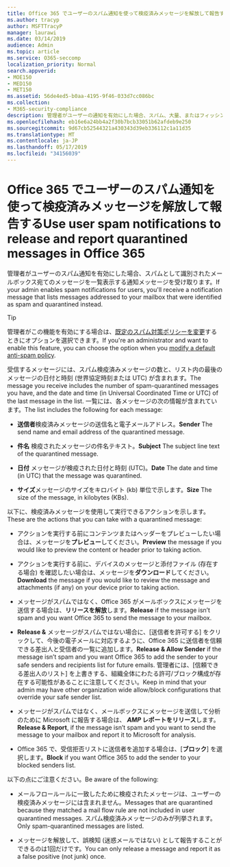 ```yaml
---
title: Office 365 でユーザーのスパム通知を使って検疫済みメッセージを解放して報告する
ms.author: tracyp
author: MSFTTracyP
manager: laurawi
ms.date: 03/14/2019
audience: Admin
ms.topic: article
ms.service: O365-seccomp
localization_priority: Normal
search.appverid:
- MOE150
- MED150
- MET150
ms.assetid: 56de4ed5-b0aa-4195-9f46-033d7cc086bc
ms.collection:
- M365-security-compliance
description: 管理者がユーザーの通知を有効にした場合、スパム、大量、またはフィッシングメッセージとして識別されたメールボックスに送信されたメッセージを一覧表示する通知メッセージを受け取ります。 通知された後にメッセージを解放または報告することができます。
ms.openlocfilehash: eb16e6a24bb4a2f30b7bcb33051b62afdeb9e250
ms.sourcegitcommit: 9d67cb52544321a430343d39eb336112c1a11d35
ms.translationtype: MT
ms.contentlocale: ja-JP
ms.lasthandoff: 05/17/2019
ms.locfileid: "34156039"
---
```

# <a name="use-user-spam-notifications-to-release-and-report-quarantined-messages-in-office-365"></a><span data-ttu-id="b37f4-104">Office 365 でユーザーのスパム通知を使って検疫済みメッセージを解放して報告する</span><span class="sxs-lookup"><span data-stu-id="b37f4-104">Use user spam notifications to release and report quarantined messages in Office 365</span></span>

<span data-ttu-id="b37f4-105">管理者がユーザーのスパム通知を有効にした場合、スパムとして識別されたメールボックス宛てのメッセージを一覧表示する通知メッセージを受け取ります。</span><span class="sxs-lookup"><span data-stu-id="b37f4-105">If your admin enables spam notifications for users, you'll receive a notification message that lists messages addressed to your mailbox that were identified as spam and quarantined instead.</span></span>
  
> [!TIP]
> <span data-ttu-id="b37f4-106">管理者がこの機能を有効にする場合は、[既定のスパム対策ポリシーを変更](https://go.microsoft.com/fwlink/?LinkId=800313)するときにオプションを選択できます。</span><span class="sxs-lookup"><span data-stu-id="b37f4-106">If you're an administrator and want to enable this feature, you can choose the option when you [modify a default anti-spam policy](https://go.microsoft.com/fwlink/?LinkId=800313).</span></span> 
  
<span data-ttu-id="b37f4-107">受信するメッセージには、スパム検疫済みメッセージの数と、リスト内の最後のメッセージの日付と時刻 (世界協定時刻または UTC) が含まれます。</span><span class="sxs-lookup"><span data-stu-id="b37f4-107">The message you receive includes the number of spam-quarantined messages you have, and the date and time (in Universal Coordinated Time or UTC) of the last message in the list.</span></span> <span data-ttu-id="b37f4-108">一覧には、各メッセージの次の情報が含まれています。</span><span class="sxs-lookup"><span data-stu-id="b37f4-108">The list includes the following for each message:</span></span>
  
- <span data-ttu-id="b37f4-109">**送信者**検疫済みメッセージの送信名と電子メールアドレス。</span><span class="sxs-lookup"><span data-stu-id="b37f4-109">**Sender** The send name and email address of the quarantined message.</span></span> 
    
- <span data-ttu-id="b37f4-110">**件名** 検疫されたメッセージの件名テキスト。</span><span class="sxs-lookup"><span data-stu-id="b37f4-110">**Subject** The subject line text of the quarantined message.</span></span> 
    
- <span data-ttu-id="b37f4-111">**日付** メッセージが検疫された日付と時刻 (UTC)。</span><span class="sxs-lookup"><span data-stu-id="b37f4-111">**Date** The date and time (in UTC) that the message was quarantined.</span></span> 
    
- <span data-ttu-id="b37f4-112">**サイズ**メッセージのサイズをキロバイト (kb) 単位で示します。</span><span class="sxs-lookup"><span data-stu-id="b37f4-112">**Size** The size of the message, in kilobytes (KBs).</span></span> 
    
<span data-ttu-id="b37f4-113">以下に、検疫済みメッセージを使用して実行できるアクションを示します。</span><span class="sxs-lookup"><span data-stu-id="b37f4-113">These are the actions that you can take with a quarantined message:</span></span>

- <span data-ttu-id="b37f4-114">アクションを実行する前にコンテンツまたはヘッダーをプレビューしたい場合は、メッセージを**プレビュー**してください。</span><span class="sxs-lookup"><span data-stu-id="b37f4-114">**Preview** the message if you would like to preview the content or header prior to taking action.</span></span>

- <span data-ttu-id="b37f4-115">アクションを実行する前に、デバイスのメッセージと添付ファイル (存在する場合) を確認したい場合は、メッセージを**ダウンロード**してください。</span><span class="sxs-lookup"><span data-stu-id="b37f4-115">**Download** the message if you would like to review the message and attachments (if any) on your device prior to taking action.</span></span>

- <span data-ttu-id="b37f4-116">メッセージがスパムではなく、Office 365 がメールボックスにメッセージを送信する場合は、**リリースを解放**します。</span><span class="sxs-lookup"><span data-stu-id="b37f4-116">**Release** if the message isn’t spam and you want Office 365 to send the message to your mailbox.</span></span>

- <span data-ttu-id="b37f4-117">**Release &** メッセージがスパムではない場合に、[送信者を許可する] をクリックして、今後の電子メールに対応するように、Office 365 に送信者を信頼できる差出人と受信者の一覧に追加します。</span><span class="sxs-lookup"><span data-stu-id="b37f4-117">**Release & Allow Sender** if the message isn’t spam and you want Office 365 to add the sender to your safe senders and recipients list for future emails.</span></span> <span data-ttu-id="b37f4-118">管理者には、[信頼できる差出人のリスト] を上書きする、組織全体にわたる許可/ブロック構成が存在する可能性があることに注意してください。</span><span class="sxs-lookup"><span data-stu-id="b37f4-118">Keep in mind that your admin may have other organization wide allow/block configurations that override your safe sender list.</span></span>

- <span data-ttu-id="b37f4-119">メッセージがスパムではなく、メールボックスにメッセージを送信して分析のために Microsoft に報告する場合は、 **_AMP_ レポートをリリース**します。</span><span class="sxs-lookup"><span data-stu-id="b37f4-119">**Release & Report**, if the message isn’t spam and you want to send the message to your mailbox and report it to Microsoft for analysis.</span></span>

- <span data-ttu-id="b37f4-120">Office 365 で、受信拒否リストに送信者を追加する場合は、[**ブロック**] を選択します。</span><span class="sxs-lookup"><span data-stu-id="b37f4-120">**Block** if you want Office 365 to add the sender to your blocked senders list.</span></span>

<span data-ttu-id="b37f4-121">以下の点にご注意ください。</span><span class="sxs-lookup"><span data-stu-id="b37f4-121">Be aware of the following:</span></span>
  
- <span data-ttu-id="b37f4-122">メールフロールールに一致したために検疫されたメッセージは、ユーザーの検疫済みメッセージには含まれません。</span><span class="sxs-lookup"><span data-stu-id="b37f4-122">Messages that are quarantined because they matched a mail flow rule are not included in user quarantined messages.</span></span> <span data-ttu-id="b37f4-123">スパム検疫済みメッセージのみが列挙されます。</span><span class="sxs-lookup"><span data-stu-id="b37f4-123">Only spam-quarantined messages are listed.</span></span>
    
- <span data-ttu-id="b37f4-124">メッセージを解放して、誤検知 (迷惑メールではない) として報告することができるのは1回だけです。</span><span class="sxs-lookup"><span data-stu-id="b37f4-124">You can only release a message and report it as a false positive (not junk) once.</span></span>
    

